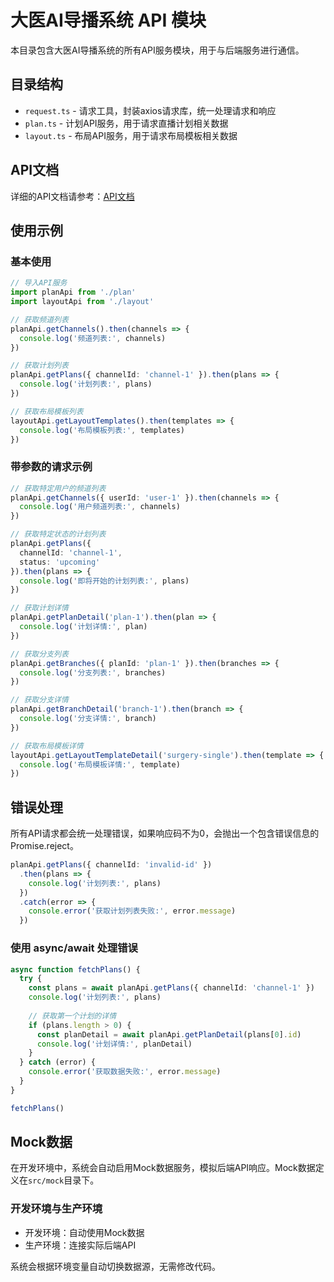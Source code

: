 # 大医AI导播系统 API 模块

本目录包含大医AI导播系统的所有API服务模块，用于与后端服务进行通信。

## 目录结构

- `request.ts` - 请求工具，封装axios请求库，统一处理请求和响应
- `plan.ts` - 计划API服务，用于请求直播计划相关数据
- `layout.ts` - 布局API服务，用于请求布局模板相关数据

## API文档

详细的API文档请参考：[API文档](/PRD/API文档.md)

## 使用示例

### 基本使用

```typescript
// 导入API服务
import planApi from './plan'
import layoutApi from './layout'

// 获取频道列表
planApi.getChannels().then(channels => {
  console.log('频道列表:', channels)
})

// 获取计划列表
planApi.getPlans({ channelId: 'channel-1' }).then(plans => {
  console.log('计划列表:', plans)
})

// 获取布局模板列表
layoutApi.getLayoutTemplates().then(templates => {
  console.log('布局模板列表:', templates)
})
```

### 带参数的请求示例

```typescript
// 获取特定用户的频道列表
planApi.getChannels({ userId: 'user-1' }).then(channels => {
  console.log('用户频道列表:', channels)
})

// 获取特定状态的计划列表
planApi.getPlans({ 
  channelId: 'channel-1', 
  status: 'upcoming' 
}).then(plans => {
  console.log('即将开始的计划列表:', plans)
})

// 获取计划详情
planApi.getPlanDetail('plan-1').then(plan => {
  console.log('计划详情:', plan)
})

// 获取分支列表
planApi.getBranches({ planId: 'plan-1' }).then(branches => {
  console.log('分支列表:', branches)
})

// 获取分支详情
planApi.getBranchDetail('branch-1').then(branch => {
  console.log('分支详情:', branch)
})

// 获取布局模板详情
layoutApi.getLayoutTemplateDetail('surgery-single').then(template => {
  console.log('布局模板详情:', template)
})
```

## 错误处理

所有API请求都会统一处理错误，如果响应码不为0，会抛出一个包含错误信息的Promise.reject。

```typescript
planApi.getPlans({ channelId: 'invalid-id' })
  .then(plans => {
    console.log('计划列表:', plans)
  })
  .catch(error => {
    console.error('获取计划列表失败:', error.message)
  })
```

### 使用 async/await 处理错误

```typescript
async function fetchPlans() {
  try {
    const plans = await planApi.getPlans({ channelId: 'channel-1' })
    console.log('计划列表:', plans)
    
    // 获取第一个计划的详情
    if (plans.length > 0) {
      const planDetail = await planApi.getPlanDetail(plans[0].id)
      console.log('计划详情:', planDetail)
    }
  } catch (error) {
    console.error('获取数据失败:', error.message)
  }
}

fetchPlans()
```

## Mock数据

在开发环境中，系统会自动启用Mock数据服务，模拟后端API响应。Mock数据定义在`src/mock`目录下。

### 开发环境与生产环境

- 开发环境：自动使用Mock数据
- 生产环境：连接实际后端API

系统会根据环境变量自动切换数据源，无需修改代码。 